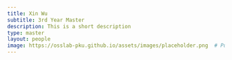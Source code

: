 ```yaml
---
title: Xin Wu
subtitle: 3rd Year Master
description: This is a short description
type: master
layout: people
image: https://osslab-pku.github.io/assets/images/placeholder.png  # Put your avatar here or upload one
---
```

